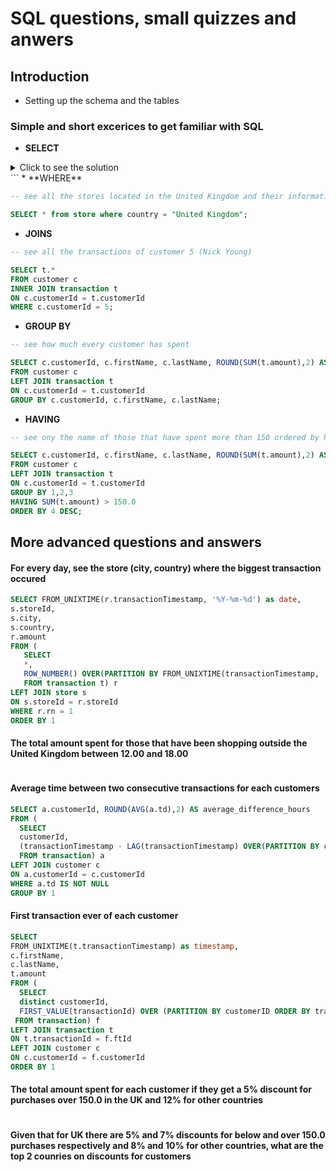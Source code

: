 # SQL questions, small quizzes and anwers

## Introduction

  * Setting up the schema and the tables 

### Simple and short excerices to get familiar with SQL 

  * **SELECT**
  <details>
  <summary>Click to see the solution</summary>
   ```sql
   -- see all customers and their information in the database

   SELECT * from customer;
  </details>
  ```
  * **WHERE**
  
  ```sql
  -- see all the stores located in the United Kingdom and their information
  
  SELECT * from store where country = "United Kingdom";
  ```
  
  * **JOINS**
  
  ```sql
  -- see all the transactions of customer 5 (Nick Young)
  
  SELECT t.* 
  FROM customer c 
  INNER JOIN transaction t
  ON c.customerId = t.customerId
  WHERE c.customerId = 5;
  ```
  
  * **GROUP BY**
  
  ```sql
  -- see how much every customer has spent
  
  SELECT c.customerId, c.firstName, c.lastName, ROUND(SUM(t.amount),2) AS totalAmountSpent
  FROM customer c
  LEFT JOIN transaction t
  ON c.customerId = t.customerId
  GROUP BY c.customerId, c.firstName, c.lastName; 
  ```
  
  * **HAVING**
  
  ```sql
  -- see ony the name of those that have spent more than 150 ordered by how much they've spent 
  
  SELECT c.customerId, c.firstName, c.lastName, ROUND(SUM(t.amount),2) AS totalAmountSpent
  FROM customer c
  LEFT JOIN transaction t
  ON c.customerId = t.customerId
  GROUP BY 1,2,3
  HAVING SUM(t.amount) > 150.0
  ORDER BY 4 DESC;
  ```

## More advanced questions and answers

  #### For every day, see the store (city, country) where the biggest transaction occured
  ```sql
  SELECT FROM_UNIXTIME(r.transactionTimestamp, '%Y-%m-%d') as date, 
  s.storeId, 
  s.city, 
  s.country,
  r.amount  
  FROM (
     SELECT  
     *,
     ROW_NUMBER() OVER(PARTITION BY FROM_UNIXTIME(transactionTimestamp, '%Y-%m-%d') ORDER BY amount) rn 
     FROM transaction t) r 
  LEFT JOIN store s
  ON s.storeId = r.storeId
  WHERE r.rn = 1
  ORDER BY 1
  ```
  
  #### The total amount spent for those that have been shopping outside the United Kingdom between 12.00 and 18.00
  ```sql
  
  ```
  
  #### Average time between two consecutive transactions for each customers
  ```sql
  SELECT a.customerId, ROUND(AVG(a.td),2) AS average_difference_hours 
  FROM (
    SELECT 
    customerId, 
    (transactionTimestamp - LAG(transactionTimestamp) OVER(PARTITION BY customerId ORDER BY transactionTimestamp))/3600 AS td 
    FROM transaction) a
  LEFT JOIN customer c
  ON a.customerId = c.customerId
  WHERE a.td IS NOT NULL
  GROUP BY 1
  ```
  
  #### First transaction ever of each customer
  ```sql
  SELECT 
  FROM_UNIXTIME(t.transactionTimestamp) as timestamp,
  c.firstName, 
  c.lastName,
  t.amount
  FROM (
    SELECT 
    distinct customerId,
    FIRST_VALUE(transactionId) OVER (PARTITION BY customerID ORDER BY transactionTimestamp) AS ftId
   FROM transaction) f
  LEFT JOIN transaction t
  ON t.transactionId = f.ftId
  LEFT JOIN customer c
  ON c.customerId = f.customerId
  ORDER BY 1
  ```
  
  #### The total amount spent for each customer if they get a 5% discount for purchases over 150.0 in the UK and 12% for other countries
  ```sql
  
  ```
  
  #### Given that for UK there are 5% and 7% discounts for below and over 150.0 purchases respectively and 8% and 10% for other countries, what are the top 2 counries on discounts for customers
  ```sql
  
  ```
